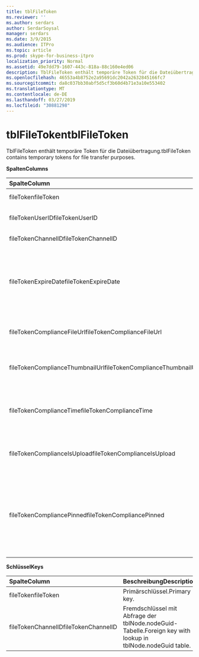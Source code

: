 ```yaml
---
title: tblFileToken
ms.reviewer: ''
ms.author: serdars
author: SerdarSoysal
manager: serdars
ms.date: 3/9/2015
ms.audience: ITPro
ms.topic: article
ms.prod: skype-for-business-itpro
localization_priority: Normal
ms.assetid: 49e7dd79-1607-443c-818a-88c160e4ed06
description: TblFileToken enthält temporäre Token für die Dateiübertragung.
ms.openlocfilehash: 46553a4b8752e2a95691dc2042a2632845166fc7
ms.sourcegitcommit: da8c037bb30abf5d5cf3b60d4b71e3a10e553402
ms.translationtype: MT
ms.contentlocale: de-DE
ms.lasthandoff: 03/27/2019
ms.locfileid: "30881298"
---
```

# <a name="tblfiletoken"></a><span data-ttu-id="77c2a-103">tblFileToken</span><span class="sxs-lookup"><span data-stu-id="77c2a-103">tblFileToken</span></span>
 
<span data-ttu-id="77c2a-104">TblFileToken enthält temporäre Token für die Dateiübertragung.</span><span class="sxs-lookup"><span data-stu-id="77c2a-104">tblFileToken contains temporary tokens for file transfer purposes.</span></span>
  
<span data-ttu-id="77c2a-105">**Spalten**</span><span class="sxs-lookup"><span data-stu-id="77c2a-105">**Columns**</span></span>

|<span data-ttu-id="77c2a-106">**Spalte**</span><span class="sxs-lookup"><span data-stu-id="77c2a-106">**Column**</span></span>|<span data-ttu-id="77c2a-107">**Typ**</span><span class="sxs-lookup"><span data-stu-id="77c2a-107">**Type**</span></span>|<span data-ttu-id="77c2a-108">**Beschreibung**</span><span class="sxs-lookup"><span data-stu-id="77c2a-108">**Description**</span></span>|
|:-----|:-----|:-----|
|<span data-ttu-id="77c2a-109">fileToken</span><span class="sxs-lookup"><span data-stu-id="77c2a-109">fileToken</span></span>  <br/> |<span data-ttu-id="77c2a-110">Nvarchar (50), nicht null</span><span class="sxs-lookup"><span data-stu-id="77c2a-110">nvarchar (50), not null</span></span>  <br/> |<span data-ttu-id="77c2a-111">Eindeutiges Token (eine GUID).</span><span class="sxs-lookup"><span data-stu-id="77c2a-111">Unique token (a GUID).</span></span>  <br/> |
|<span data-ttu-id="77c2a-112">fileTokenUserID</span><span class="sxs-lookup"><span data-stu-id="77c2a-112">fileTokenUserID</span></span>  <br/> |<span data-ttu-id="77c2a-113">Int, nicht null</span><span class="sxs-lookup"><span data-stu-id="77c2a-113">int, not null</span></span>  <br/> |<span data-ttu-id="77c2a-114">ID des Prinzipals, der die Datei überträgt.</span><span class="sxs-lookup"><span data-stu-id="77c2a-114">ID of the principal that is transferring the file.</span></span>  <br/> |
|<span data-ttu-id="77c2a-115">fileTokenChannelID</span><span class="sxs-lookup"><span data-stu-id="77c2a-115">fileTokenChannelID</span></span>  <br/> |<span data-ttu-id="77c2a-116">GUID, nicht null</span><span class="sxs-lookup"><span data-stu-id="77c2a-116">GUID, not null</span></span>  <br/> |<span data-ttu-id="77c2a-117">GUID des chatroomknotens.</span><span class="sxs-lookup"><span data-stu-id="77c2a-117">GUID of the chat room node.</span></span>  <br/> |
|<span data-ttu-id="77c2a-118">fileTokenExpireDate</span><span class="sxs-lookup"><span data-stu-id="77c2a-118">fileTokenExpireDate</span></span>  <br/> |<span data-ttu-id="77c2a-119">DateTime, nicht null</span><span class="sxs-lookup"><span data-stu-id="77c2a-119">datetime, not null</span></span>  <br/> |<span data-ttu-id="77c2a-120">Ablaufzeit.</span><span class="sxs-lookup"><span data-stu-id="77c2a-120">Expiration time.</span></span> <span data-ttu-id="77c2a-121">(Token laufen ab nach 30 Minuten, es sei denn, fixiert (siehe die folgenden Beschreibungen in dieser Spalte).</span><span class="sxs-lookup"><span data-stu-id="77c2a-121">(Tokens expire after 30 minutes, unless pinned (see the following descriptions in this column).</span></span>  <br/> |
|<span data-ttu-id="77c2a-122">fileTokenComplianceFileUrl</span><span class="sxs-lookup"><span data-stu-id="77c2a-122">fileTokenComplianceFileUrl</span></span>  <br/> |<span data-ttu-id="77c2a-123">nvarchar(256)</span><span class="sxs-lookup"><span data-stu-id="77c2a-123">nvarchar(256)</span></span>  <br/> |<span data-ttu-id="77c2a-124">URL der übertragenen Datei (für den Kompatibilitätsdienst).</span><span class="sxs-lookup"><span data-stu-id="77c2a-124">URL of the transferred file (for Compliance service use).</span></span>  <br/> |
|<span data-ttu-id="77c2a-125">fileTokenComplianceThumbnailUrl</span><span class="sxs-lookup"><span data-stu-id="77c2a-125">fileTokenComplianceThumbnailUrl</span></span>  <br/> |<span data-ttu-id="77c2a-126">nvarchar(256)</span><span class="sxs-lookup"><span data-stu-id="77c2a-126">nvarchar(256)</span></span>  <br/> |<span data-ttu-id="77c2a-127">URL des Miniaturbilds der übertragenen Datei (für den Kompatibilitätsdienst).</span><span class="sxs-lookup"><span data-stu-id="77c2a-127">URL of the thumbnail for the transferred file (for Compliance service use).</span></span>  <br/> |
|<span data-ttu-id="77c2a-128">fileTokenComplianceTime</span><span class="sxs-lookup"><span data-stu-id="77c2a-128">fileTokenComplianceTime</span></span>  <br/> |<span data-ttu-id="77c2a-129">datetime2</span><span class="sxs-lookup"><span data-stu-id="77c2a-129">datetime2</span></span>  <br/> |<span data-ttu-id="77c2a-130">Zeitstempel für die tatsächliche Dateiübertragung (für den Kompatibilitätsdienst).</span><span class="sxs-lookup"><span data-stu-id="77c2a-130">Timestamp for the actual file transfer operation (for Compliance service use).</span></span>  <br/> |
|<span data-ttu-id="77c2a-131">fileTokenComplianceIsUpload</span><span class="sxs-lookup"><span data-stu-id="77c2a-131">fileTokenComplianceIsUpload</span></span>  <br/> |<span data-ttu-id="77c2a-132">bit</span><span class="sxs-lookup"><span data-stu-id="77c2a-132">bit</span></span>  <br/> |<span data-ttu-id="77c2a-133">True, wenn hochzuladen. False, wenn herunterladen (für den Kompatibilitätsdienst).</span><span class="sxs-lookup"><span data-stu-id="77c2a-133">True if upload; False if download (for Compliance service use).</span></span>  <br/> |
|<span data-ttu-id="77c2a-134">fileTokenCompliancePinned</span><span class="sxs-lookup"><span data-stu-id="77c2a-134">fileTokenCompliancePinned</span></span>  <br/> |<span data-ttu-id="77c2a-135">Bit, nicht null</span><span class="sxs-lookup"><span data-stu-id="77c2a-135">bit, not null</span></span>  <br/> |<span data-ttu-id="77c2a-136">True, wenn Token fixiert ist.</span><span class="sxs-lookup"><span data-stu-id="77c2a-136">True if token is pinned.</span></span> <span data-ttu-id="77c2a-137">Es wird verwendet, um das Token in der Tabelle beibehalten, bis kompatibilitätsdienst Möglichkeit, die entsprechenden Felder daraus abgerufen wurde.</span><span class="sxs-lookup"><span data-stu-id="77c2a-137">It's used to keep the token in the table until Compliance service has a chance to retrieve the relevant fields from it.</span></span>  <br/> |
   
<span data-ttu-id="77c2a-138">**Schlüssel**</span><span class="sxs-lookup"><span data-stu-id="77c2a-138">**Keys**</span></span>

|<span data-ttu-id="77c2a-139">**Spalte**</span><span class="sxs-lookup"><span data-stu-id="77c2a-139">**Column**</span></span>|<span data-ttu-id="77c2a-140">**Beschreibung**</span><span class="sxs-lookup"><span data-stu-id="77c2a-140">**Description**</span></span>|
|:-----|:-----|
|<span data-ttu-id="77c2a-141">fileToken</span><span class="sxs-lookup"><span data-stu-id="77c2a-141">fileToken</span></span>  <br/> |<span data-ttu-id="77c2a-142">Primärschlüssel.</span><span class="sxs-lookup"><span data-stu-id="77c2a-142">Primary key.</span></span>  <br/> |
|<span data-ttu-id="77c2a-143">fileTokenChannelID</span><span class="sxs-lookup"><span data-stu-id="77c2a-143">fileTokenChannelID</span></span>  <br/> |<span data-ttu-id="77c2a-144">Fremdschlüssel mit Abfrage der tblNode.nodeGuid-Tabelle.</span><span class="sxs-lookup"><span data-stu-id="77c2a-144">Foreign key with lookup in tblNode.nodeGuid table.</span></span>  <br/> |
   

